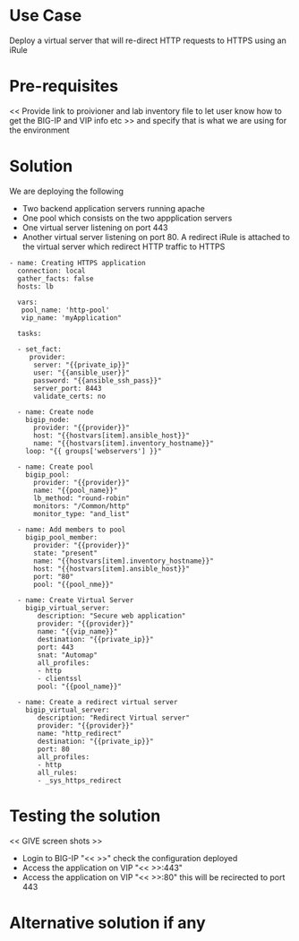 # Use Case

Deploy a virtual server that will re-direct HTTP requests to HTTPS using an iRule

# Pre-requisites

<< Provide link to proivioner and lab inventory file to let user know how to get the BIG-IP and VIP info etc >> and specify that is what we are using for the environment

# Solution

We are deploying the following
- Two backend application servers running apache
- One pool which consists on the two appplication servers
- One virtual server listening on port 443
- Another virtual server listening on port 80. A redirect iRule is attached to the virtual server which redirect HTTP traffic to HTTPS

```
- name: Creating HTTPS application
  connection: local
  gather_facts: false
  hosts: lb

  vars:
   pool_name: 'http-pool'
   vip_name: 'myApplication"
   
  tasks:
      
  - set_fact:
     provider:
      server: "{{private_ip}}"
      user: "{{ansible_user}}"
      password: "{{ansible_ssh_pass}}"
      server_port: 8443
      validate_certs: no

  - name: Create node
    bigip_node:
      provider: "{{provider}}"
      host: "{{hostvars[item].ansible_host}}"
      name: "{{hostvars[item].inventory_hostname}}"
    loop: "{{ groups['webservers'] }}"
    
  - name: Create pool
    bigip_pool:
      provider: "{{provider}}"
      name: "{{pool_name}}"
      lb_method: "round-robin"
      monitors: "/Common/http"
      monitor_type: "and_list"
    
  - name: Add members to pool
    bigip_pool_member:
      provider: "{{provider}}"
      state: "present"
      name: "{{hostvars[item].inventory_hostname}}"
      host: "{{hostvars[item].ansible_host}}"
      port: "80"
      pool: "{{pool_nme}}"
    
  - name: Create Virtual Server
    bigip_virtual_server:
       description: "Secure web application"
       provider: "{{provider}}"   
       name: "{{vip_name}}"
       destination: "{{private_ip}}"
       port: 443
       snat: "Automap"
       all_profiles:
       - http
       - clientssl
       pool: "{{pool_name}}"
    
  - name: Create a redirect virtual server
    bigip_virtual_server:
       description: "Redirect Virtual server"
       provider: "{{provider}}"   
       name: "http_redirect"
       destination: "{{private_ip}}"
       port: 80
       all_profiles:
       - http
       all_rules:
       - _sys_https_redirect
```

# Testing the solution
<<  GIVE screen shots  >>

- Login to BIG-IP "<< >>" check the configuration deployed
- Access the application on VIP "<< >>:443"
- Access the application on VIP "<< >>:80" this will be recirected to port 443 

# Alternative solution if any

